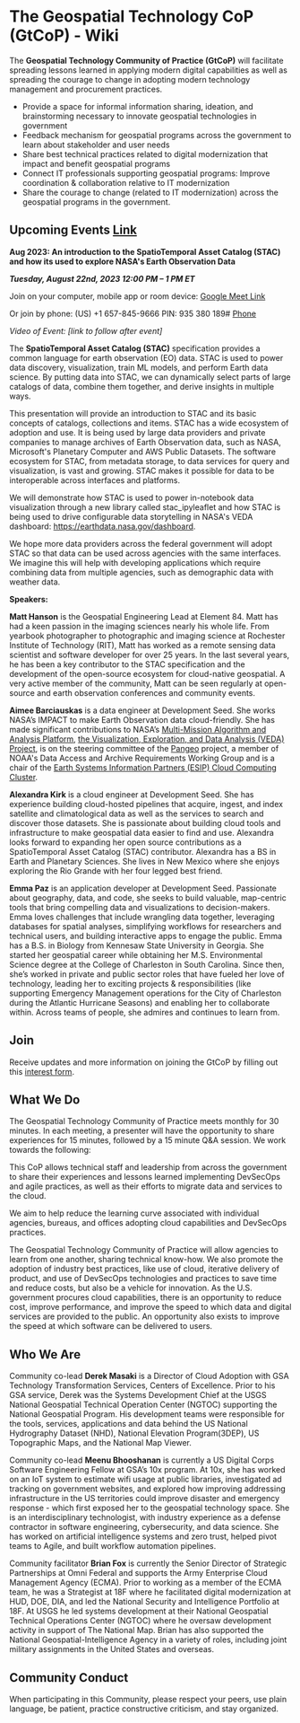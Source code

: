 # The Geospatial Technology CoP (GtCoP) - Wiki

The **Geospatial Technology Community of Practice (GtCoP)** will facilitate spreading lessons learned in applying modern digital capabilities as well as spreading the courage to change in adopting modern technology management and procurement practices.
- Provide a space for informal information sharing, ideation, and brainstorming necessary to innovate geospatial technologies in government
- Feedback mechanism for geospatial programs across the government to learn about stakeholder and user needs
- Share best technical practices related to digital modernization that impact and benefit geospatial programs
- Connect IT professionals supporting geospatial programs: Improve coordination & collaboration relative to IT modernization 
- Share the courage to change (related to IT modernization) across the geospatial programs in the government.

## Upcoming Events [Link](https://github.com/GSA/gtcop-wiki/wiki/Events)


**Aug 2023: An introduction to the SpatioTemporal Asset Catalog (STAC) and how its used to explore NASA's Earth Observation Data**

**_Tuesday, August 22nd, 2023 12:00 PM – 1 PM ET_**

Join on your computer, mobile app or room device:
[Google Meet Link](https://meet.google.com/hcn-jssu-bzp?authuser=0&hs=122)

Or join by phone: ‪(US) +1 657-845-9666‬ PIN: ‪935 380 189‬#
[Phone](https://tel.meet/hcn-jssu-bzp?pin=8891401669038)

_Video of Event: [link to follow after event]_

The **SpatioTemporal Asset Catalog (STAC)** specification provides a common language for earth observation (EO) data. STAC is used to power data discovery, visualization, train ML models, and perform Earth data science. By putting data into STAC, we can dynamically select parts of large catalogs of data, combine them together, and derive insights in multiple ways.


This presentation will provide an introduction to STAC and its basic concepts of catalogs, collections and items. STAC has a wide ecosystem of adoption and use. It is being used by large data providers and private companies to manage archives of Earth Observation data, such as NASA, Microsoft's Planetary Computer and AWS Public Datasets. The software ecosystem for STAC, from metadata storage, to data services for query and visualization, is vast and growing. STAC makes it possible for data to be interoperable across interfaces and platforms.


We will demonstrate how STAC is used to power in-notebook data visualization through a new library called stac_ipyleaflet and how STAC is being used to drive configurable data storytelling in NASA's VEDA dashboard: https://earthdata.nasa.gov/dashboard.


We hope more data providers across the federal government will adopt STAC so that data can be used across agencies with the same interfaces. We imagine this will help with developing applications which require combining data from multiple agencies, such as demographic data with weather data.

**Speakers:**

**Matt Hanson** is the Geospatial Engineering Lead at Element 84. Matt has had a keen passion in the imaging sciences nearly his whole life. From yearbook photographer to photographic and imaging science at Rochester Institute of Technology (RIT), Matt has worked as a remote sensing data scientist and software developer for over 25 years. In the last several years, he has been a key contributor to the STAC specification and the development of the open-source ecosystem for cloud-native geospatial. A very active member of the community, Matt can be seen regularly at open-source and earth observation conferences and community events.


**Aimee Barciauskas** is a data engineer at Development Seed. She works NASA’s IMPACT to make Earth Observation data cloud-friendly. She has made significant contributions to NASA’s [Multi-Mission Algorithm and Analysis Platform](https://www.earthdata.nasa.gov/esds/maap), [the Visualization, Exploration, and Data Analysis (VEDA) Project](https://www.earthdata.nasa.gov/esds/veda), is on the steering committee of the [Pangeo](https://pangeo.io/) project, a member of NOAA's Data Access and Archive Requirements Working Group and is a chair of the [Earth Systems Information Partners (ESIP) Cloud Computing Cluster](https://wiki.esipfed.org/Cloud_Computing). 


**Alexandra Kirk** is a cloud engineer at Development Seed. She has experience building cloud-hosted pipelines that acquire, ingest, and index satellite and climatological data as well as the services to search and discover those datasets. She is passionate about building cloud tools and infrastructure to make geospatial data easier to find and use. Alexandra looks forward to expanding her open source contributions as a SpatioTemporal Asset Catalog (STAC) contributor. Alexandra has a BS in Earth and Planetary Sciences. She lives in New Mexico where she enjoys exploring the Rio Grande with her four legged best friend.


**Emma Paz** is an application developer at Development Seed. Passionate about geography, data, and code, she seeks to build valuable, map-centric tools that bring compelling data and visualizations to decision-makers. Emma loves challenges that include wrangling data together, leveraging databases for spatial analyses, simplifying workflows for researchers and technical users, and building interactive apps to engage the public. Emma has a B.S. in Biology from Kennesaw State University in Georgia. She started her geospatial career while obtaining her M.S. Environmental Science degree at the College of Charleston in South Carolina. Since then, she’s worked in private and public sector roles that have fueled her love of technology, leading her to exciting projects & responsibilities (like supporting Emergency Management operations for the City of Charleston during the Atlantic Hurricane Seasons) and enabling her to collaborate within. Across teams of people, she admires and continues to learn from.




## Join
Receive updates and more information on joining the GtCoP by filling out this [interest form](https://touchpoints.app.cloud.gov/touchpoints/119b1515/submit).


## What We Do
The Geospatial Technology Community of Practice meets monthly for 30 minutes. In each meeting, a presenter will have the opportunity to share experiences for 15 minutes, followed by a 15 minute Q&A session. We work towards the following:

This CoP allows technical staff and leadership from across the government to share their experiences and lessons learned implementing DevSecOps and agile practices, as well as their efforts to migrate data and services to the cloud.

We aim to help reduce the learning curve associated with individual agencies, bureaus, and offices adopting cloud capabilities and DevSecOps practices.

The Geospatial Technology Community of Practice will allow agencies to learn from one another, sharing technical know-how. We also promote the adoption of industry best practices, like use of cloud, iterative delivery of product, and use of DevSecOps technologies and practices to save time and reduce costs, but also be a vehicle for innovation. As the U.S. government procures cloud capabilities, there is an opportunity to reduce cost, improve performance, and improve the speed to which data and digital services are provided to the public. An opportunity also exists to improve the speed at which software can be delivered to users.

## Who We Are

Community co-lead **Derek Masaki** is a Director of Cloud Adoption with GSA Technology Transformation Services, Centers of Excellence. Prior to his GSA service, Derek was the Systems Development Chief at the USGS National Geospatial Technical Operation Center (NGTOC) supporting the National Geospatial Program. His development teams were responsible for the tools, services, applications and data behind the US National Hydrography Dataset (NHD), National Elevation Program(3DEP), US Topographic Maps, and the National Map Viewer. 

Community co-lead **Meenu Bhooshanan** is currently a US Digital Corps Software Engineering Fellow at GSA’s 10x program. At 10x, she has worked on an IoT system to estimate wifi usage at public libraries, investigated ad tracking on government websites, and explored how improving addressing infrastructure in the US territories could improve disaster and emergency response - which first exposed her to the geospatial technology space. She is an interdisciplinary technologist, with industry experience as a defense contractor in software engineering, cybersecurity, and data science. She has worked on artificial intelligence systems and zero trust, helped pivot teams to Agile, and built workflow automation pipelines.

Community facilitator **Brian Fox** is currently the Senior Director of Strategic Partnerships at Omni Federal and supports the Army Enterprise Cloud Management Agency (ECMA). Prior to working as a member of the ECMA team, he was a Strategist at 18F where he facilitated digital modernization at HUD, DOE, DIA, and led the National Security and Intelligence Portfolio at 18F. At USGS he led systems development at their National Geospatial Technical Operations Center (NGTOC) where he oversaw development activity in support of The National Map. Brian has also supported the National Geospatial-Intelligence Agency in a variety of roles, including joint military assignments in the United States and overseas.

## Community Conduct
When participating in this Community, please respect your peers, use plain language, be patient, practice constructive criticism, and stay organized.
